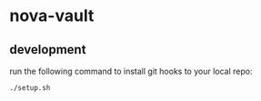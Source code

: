 # nova-vault

## development

run the following command to install git hooks to your local repo:
```bash
./setup.sh
```
